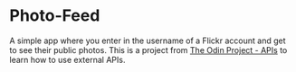 # Photo-Feed

A simple app where you enter in the username of a Flickr account and get to see their public photos.
This is a project from [The Odin Project - APIs](https://www.theodinproject.com/courses/ruby-on-rails/lessons/apis?ref=lnav) to learn how to use external APIs.